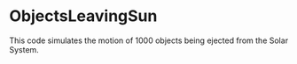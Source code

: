 # ObjectsLeavingSun
This code simulates the motion of 1000 objects being ejected from the Solar System.
